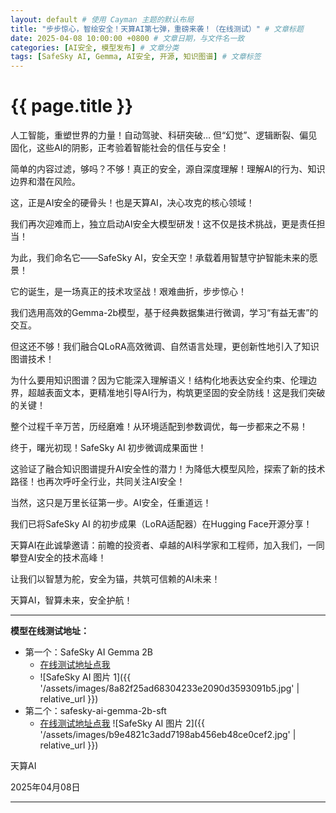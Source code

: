 ```yaml
---
layout: default # 使用 Cayman 主题的默认布局
title: "步步惊心，智绘安全！天算AI第七弹，重磅来袭！（在线测试）" # 文章标题
date: 2025-04-08 10:00:00 +0800 # 文章日期，与文件名一致
categories: [AI安全, 模型发布] # 文章分类
tags: [SafeSky AI, Gemma, AI安全, 开源, 知识图谱] # 文章标签
---
```


<!-- V V V V V 确保这里没有了内嵌的 LOGO 和 天算AI 文字代码块 V V V V V -->

# {{ page.title }} <!-- 文章标题保留在这里 -->

<!-- ^ ^ ^ ^ ^ ^ ^ ^ ^ ^ ^ ^ ^ ^ ^ ^ ^ ^ ^ ^ ^ ^ ^ ^ ^ ^ ^ ^ ^ ^ ^ ^ -->

人工智能，重塑世界的力量！自动驾驶、科研突破… 但“幻觉”、逻辑断裂、偏见固化，这些AI的阴影，正考验着智能社会的信任与安全！

简单的内容过滤，够吗？不够！真正的安全，源自深度理解！理解AI的行为、知识边界和潜在风险。

这，正是AI安全的硬骨头！也是天算AI，决心攻克的核心领域！

我们再次迎难而上，独立启动AI安全大模型研发！这不仅是技术挑战，更是责任担当！

为此，我们命名它——SafeSky AI，安全天空！承载着用智慧守护智能未来的愿景！

它的诞生，是一场真正的技术攻坚战！艰难曲折，步步惊心！

我们选用高效的Gemma-2b模型，基于经典数据集进行微调，学习“有益无害”的交互。

但这还不够！我们融合QLoRA高效微调、自然语言处理，更创新性地引入了知识图谱技术！

为什么要用知识图谱？因为它能深入理解语义！结构化地表达安全约束、伦理边界，超越表面文本，更精准地引导AI行为，构筑更坚固的安全防线！这是我们突破的关键！

整个过程千辛万苦，历经磨难！从环境适配到参数调优，每一步都来之不易！

终于，曙光初现！SafeSky AI 初步微调成果面世！

这验证了融合知识图谱提升AI安全性的潜力！为降低大模型风险，探索了新的技术路径！也再次呼吁全行业，共同关注AI安全！

当然，这只是万里长征第一步。AI安全，任重道远！

我们已将SafeSky AI 的初步成果（LoRA适配器）在Hugging Face开源分享！

天算AI在此诚挚邀请：前瞻的投资者、卓越的AI科学家和工程师，加入我们，一同攀登AI安全的技术高峰！

让我们以智慧为舵，安全为锚，共筑可信赖的AI未来！

天算AI，智算未来，安全护航！

---

**模型在线测试地址：**

*   第一个：SafeSky AI Gemma 2B
    *   [在线测试地址点我](https://huggingface.co/spaces/jinv2/test-safesky-gemma)
    *   ![SafeSky AI 图片 1]({{ '/assets/images/8a82f25ad68304233e2090d3593091b5.jpg' | relative_url }})
*   第二个：safesky-ai-gemma-2b-sft
    *   [在线测试地址点我](https://huggingface.co/jinv2/safesky-ai-gemma-2b-sft)
![SafeSky AI 图片 2]({{ '/assets/images/b9e4821c3add7198ab456eb48ce0cef2.jpg' | relative_url }})


天算AI

2025年04月08日


---
